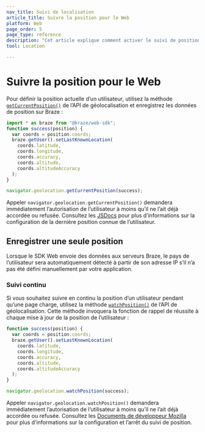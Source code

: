 ```yaml
---
nav_title: Suivi de localisation
article_title: Suivre la position pour le Web
platform: Web
page_order: 5
page_type: reference
description: "Cet article explique comment activer le suivi de position pour le Web."
tool: Location

---
```


# Suivre la position pour le Web

Pour définir la position actuelle d’un utilisateur, utilisez la méthode [`getCurrentPosition()`][0] de l’API de géolocalisation et enregistrez les données de position sur Braze :

```javascript
import * as braze from "@braze/web-sdk";
function success(position) {
  var coords = position.coords;
  braze.getUser().setLastKnownLocation(
    coords.latitude,
    coords.longitude,
    coords.accuracy,
    coords.altitude,
    coords.altitudeAccuracy
  );
}

navigator.geolocation.getCurrentPosition(success);
```

Appeler `navigator.geolocation.getCurrentPosition()` demandera immédiatement l’autorisation de l’utilisateur à moins qu’il ne l’ait déjà accordée ou refusée. Consultez les [JSDocs][1] pour plus d’informations sur la configuration de la dernière position connue de l’utilisateur.

## Enregistrer une seule position

Lorsque le SDK Web envoie des données aux serveurs Braze, le pays de l’utilisateur sera automatiquement détecté à partir de son adresse IP s’il n’a pas été défini manuellement par votre application.

### Suivi continu

Si vous souhaitez suivre en continu la position d’un utilisateur pendant qu’une page charge, utilisez la méthode [`watchPosition()`](https://developer.mozilla.org/en-US/docs/Web/API/Geolocation/watchPosition) de l’API de géolocalisation. Cette méthode invoquera la fonction de rappel de réussite à chaque mise à jour de la position de l’utilisateur :

```javascript
function success(position) {
  var coords = position.coords;
  braze.getUser().setLastKnownLocation(
    coords.latitude,
    coords.longitude,
    coords.accuracy,
    coords.altitude,
    coords.altitudeAccuracy
  );
}

navigator.geolocation.watchPosition(success);
```

Appeler `navigator.geolocation.watchPosition()` demandera immédiatement l’autorisation de l’utilisateur à moins qu’il ne l’ait déjà accordée ou refusée. Consultez les [Documents de développeur Mozilla][2] pour plus d’informations sur la configuration et l’arrêt du suivi de position.

[0]: https://developer.mozilla.org/en-US/docs/Web/API/Geolocation/getCurrentPosition
[1]: https://js.appboycdn.com/web-sdk/latest/doc/classes/braze.user.html#setlastknownlocation
[2]: https://developer.mozilla.org/en-US/docs/Web/API/Geolocation/watchPosition
